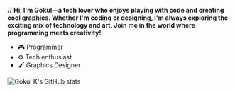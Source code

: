 // **Hi, I'm Gokul—a tech lover who enjoys playing with code and creating cool graphics. Whether I'm coding or designing, I'm always exploring the exciting mix of technology and art. Join me in the world where programming meets creativity!**

- 🎮 Programmer
- ⚙️ Tech enthusiast
- 🖌️ Graphics Designer

![Gokul K's GitHub stats](https://github-readme-stats.vercel.app/api?username=gokul810&show_icons=true&theme=shadow_red)

